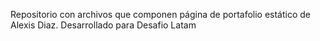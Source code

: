 Repositorio con archivos que componen página de portafolio estático de Alexis Diaz.
Desarrollado para Desafio Latam

